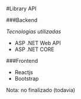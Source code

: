 #Library API

 ###Backend

 *Tecnologias utilizadas*

 * ASP .NET Web API
 * ASP .NET CORE

 ###Frontend

 * Reactjs
 * Bootstrap


 Nota: no finalizado (todavia)

